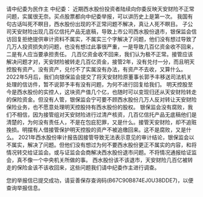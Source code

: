 请中纪委为民作主
中纪委：
近期西水股份投资者陆续向你委反映天安财险不正常问题，实属很无奈。买点股票都向中纪委举报，可以讲历史上是第一次。
我国有句古话叫死不瞑目，西水股份出现的不正常问题不解决，真让人死不瞑目。
子公司天安财险出现几百亿信托产品无底稿，导致上市公司西水股份退市，银保监会信访回复拒绝提供审计资料不属实，不属实三个字解决了问题，他们没有想过导致了几万人投资损失的问题，也没有想过此事很严重，一是导致几百亿资金收不回来，二是有人应当要承担责任。
几百亿资金收不回来，我们认为极不正常。接管应该解决问题才对，天安财险被转走几百亿资金，接管2年，没有兑付一分，而且明天控股有资产。没有资产，兑付不了实属没有办法，有资产不去收，又算什么。
2022年5月后，我们向银保监会提交了将天安财险原董事长郭予丰移送司法机关处理的信访件，暂不说郭予丰有没有问题，为何不进行回复给我们。
明天控股至今是西水股份的实控人，这块资产值几个亿，也随时可以变现归还从天安财险转走的保险资金。但没有人管，银保监会宁可要不顾西水股份几万人反对转让天安财险保险业务，也不愿意处理明天控股持有西水股份的股权。
银保监会没有腐败，我们不相信，因为接管组对天安财险进行过清产核资，几百亿信托产品无底稿他们是清楚的，为何没有责任人，不是在包庇犯罪，又是什么。接管天安财险，却不追赃挽损。明摆有人借接管保护明天控股的资产不被追缴回来。这不是腐败，又是什么。
2021年西水股份审计报告因接管导致无法表示意见的审计结论，银保监会以不属实，解决了问题。但他们没有想过为何不要西水股份更正不属实的内容，和将情况转交给证监会。或与证监会会商解决西水股份退市问题。不将情况通报给证监会，真不像一个中央机关所做的事。
西水股份该不该退市，天安财险几百亿被转走的保险金该不该收回来，这些问题我们请中纪委作主进行调查。

您的举报信已提交成功，请妥善保存查询码(B67C90B874EJ0U38DDE7)，以便查询举报信息。
     
     
